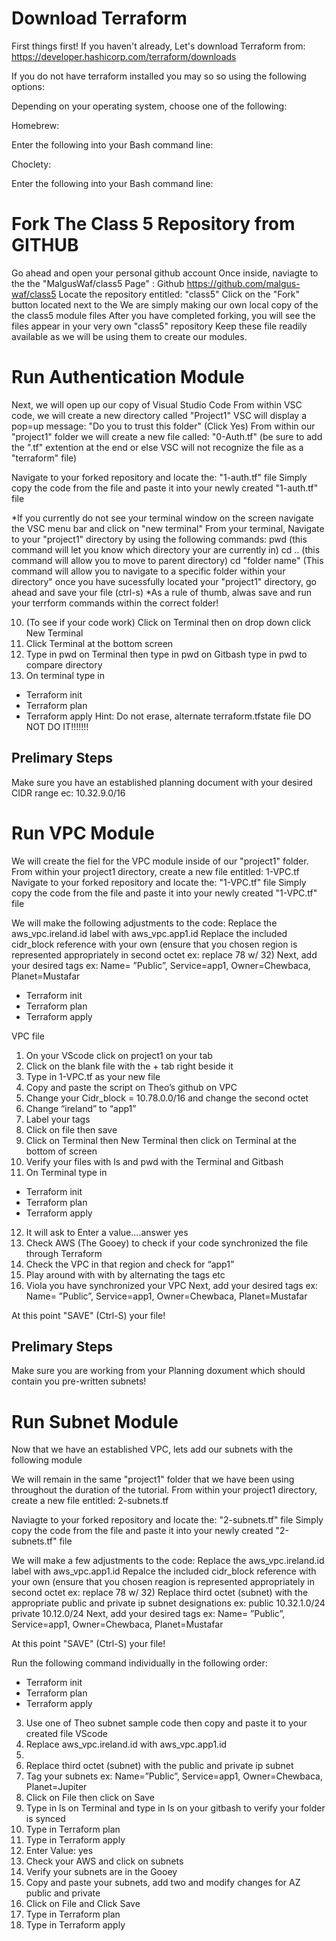 



# Download Terraform 

First things first! If you haven't already, Let's download Terraform from: https://developer.hashicorp.com/terraform/downloads

If you do not have terraform installed you may so so using the following options:

Depending on your operating system, choose one of the following:

Homebrew:

Enter the following into your Bash command line:

Choclety:

Enter the following into your Bash command line:


# Fork The Class 5 Repository from GITHUB
Go ahead and open your personal github account
Once inside, naviagte to the the "MalgusWaf/class5 Page" : Github https://github.com/malgus-waf/class5
Locate the repository entitled: "class5"
Click on the "Fork" button located next to the
We are simply making our own local copy of the the class5 module files
After you have completed forking, you will see the files appear in your very own "class5" repository
Keep these file readily available as we will be using them to create our modules.




# Run Authentication Module

Next, we will open up our copy of Visual Studio Code
From within VSC code, we will create a new directory called "Project1"
VSC will display a pop=up message: "Do you to trust this folder" (Click Yes)
From within our "project1" folder we will create a new file called: "0-Auth.tf" (be sure to add the ".tf" extention at the end or else VSC will not recognize the file as a "terraform" file)

Navigate to your forked repository and locate the: "1-auth.tf" file
Simply copy the code from the file and paste it into your newly created "1-auth.tf" file

*If you currently do not see your terminal window on the screen navigate the VSC menu bar and click on "new terminal"
From your terminal, Navigate to your "project1" directory by using the following commands:
pwd (this command will let you know which directory your are currently in)
cd .. (this command will allow you to move to parent directory)
cd "folder name" (This command will allow you to navigate to a specific folder within your directory"
once you have sucessfully located your "project1" directory, go ahead and save your file (ctrl-s)
*As a rule of thumb, alwas save and run your terrform commands within the correct folder!

10. (To see if your code work) Click on Terminal then on drop down click New Terminal
11. Click Terminal at the bottom screen
12. Type in pwd on Terminal then type in pwd on Gitbash type in pwd to compare directory
13. On terminal type in
- Terraform init
- Terraform plan
- Terraform apply
Hint: Do not erase, alternate terraform.tfstate file DO NOT DO IT!!!!!!!


## Prelimary Steps
Make sure you have an established planning document with your desired CIDR range ec: 10.32.9.0/16

# Run VPC Module


We will create the fiel for the VPC module inside of our "project1" folder.
From within your project1 directory, create a new file entitled: 1-VPC.tf
Navigate to your forked repository and locate the: "1-VPC.tf" file
Simply copy the code from the file and paste it into your newly created "1-VPC.tf" file

We will make the following adjustments to the code:
Replace the aws_vpc.ireland.id label with aws_vpc.app1.id
Replace the included cidr_block reference with your own (ensure that you chosen region is represented appropriately in second octet ex: replace 78 w/ 32)
Next, add your desired tags ex: Name= ”Public”, Service=app1, Owner=Chewbaca, Planet=Mustafar



- Terraform init
- Terraform plan
- Terraform apply



VPC file
1. On your VScode click on project1 on your tab
2. Click on the blank file with the + tab right beside it
3. Type in 1-VPC.tf as your new file
4. Copy and paste the script on Theo’s github on VPC
5. Change your Cidr_block = 10.78.0.0/16 and change the second octet
6. Change “ireland” to “app1”
7. Label your tags
8. Click on file then save
9. Click on Terminal then New Terminal then click on Terminal at the bottom of screen
10. Verify your files with ls and pwd with the Terminal and Gitbash
11. On Terminal type in
- Terraform init
- Terraform plan
- Terraform apply
12. It will ask to Enter a value….answer yes
13. Check AWS (The Gooey) to check if your code synchronized the file through Terraform
14. Check the VPC in that region and check for “app1”
15. Play around with with by alternating the tags etc
16. Viola you have synchronized your VPC
Next, add your desired tags ex: Name= ”Public”, Service=app1, Owner=Chewbaca, Planet=Mustafar

At this point "SAVE" (Ctrl-S) your file!




## Prelimary Steps
Make sure you are working from your Planning doxument which should contain you pre-written subnets!


# Run Subnet Module

Now that we have an established VPC, lets add our subnets with the following module

We will remain in the same "project1" folder that we have been using throughout the duration of the tutorial.
From within your project1 directory, create a new file entitled: 2-subnets.tf

Naviagte to your forked repository and locate the: "2-subnets.tf" file
Simply copy the code from the file and paste it into your newly created "2-subnets.tf" file

We will make a few adjustments to the code:
Replace the aws_vpc.ireland.id label with aws_vpc.app1.id
Repalce the included cidr_block reference with your own (ensure that you chosen reagion is represented appropriately in second octet ex: replace 78 w/ 32)
Replace third octet (subnet) with the appropriate public and private ip subnet designations ex: public 10.32.1.0/24 private 10.12.0/24
Next, add your desired tags ex: Name= ”Public”, Service=app1, Owner=Chewbaca, Planet=Mustafar

At this point "SAVE" (Ctrl-S) your file!

Run the following command individually in the following order:

- Terraform init
- Terraform plan
- Terraform apply




3. Use one of Theo subnet sample code then copy and paste it to your created file VScode
4. Replace aws_vpc.ireland.id with aws_vpc.app1.id
5. 
6. Replace third octet (subnet) with the public and private ip subnet
7. Tag your subnets ex: Name=”Public”, Service=app1, Owner=Chewbaca, Planet=Jupiter
8. Click on File then click on Save
9. Type in ls on Terminal and type in ls on your gitbash to verify your folder is synced
10. Type in Terraform plan
11. Type in Terraform apply
12. Enter Value: yes
13. Check your AWS and click on subnets
14. Verify your subnets are in the Gooey
15. Copy and paste your subnets, add two and modify changes for AZ public and private
16. Click on File and Click Save
17. Type in Terraform plan
18. Type in Terraform apply
